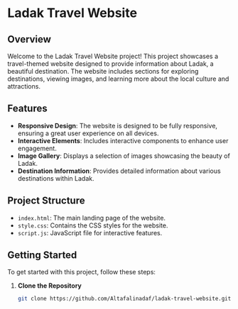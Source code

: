 # Ladak Travel Website

## Overview

Welcome to the Ladak Travel Website project! This project showcases a travel-themed website designed to provide information about Ladak, a beautiful destination. The website includes sections for exploring destinations, viewing images, and learning more about the local culture and attractions.

## Features

- **Responsive Design**: The website is designed to be fully responsive, ensuring a great user experience on all devices.
- **Interactive Elements**: Includes interactive components to enhance user engagement.
- **Image Gallery**: Displays a selection of images showcasing the beauty of Ladak.
- **Destination Information**: Provides detailed information about various destinations within Ladak.

## Project Structure

- `index.html`: The main landing page of the website.
- `style.css`: Contains the CSS styles for the website.
- `script.js`: JavaScript file for interactive features.

## Getting Started

To get started with this project, follow these steps:

1. **Clone the Repository**

   ```bash
   git clone https://github.com/Altafalinadaf/ladak-travel-website.git
